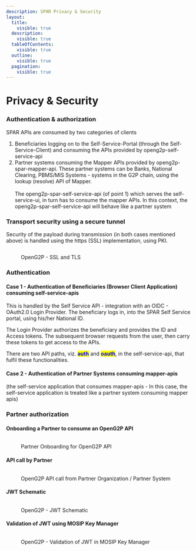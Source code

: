 ```yaml
---
description: SPAR Privacy & Security
layout:
  title:
    visible: true
  description:
    visible: true
  tableOfContents:
    visible: true
  outline:
    visible: true
  pagination:
    visible: true
---
```


# Privacy & Security

### Authentication & authorization

SPAR APIs are consumed by two categories of clients

1. Beneficiaries logging on to the Self-Service-Portal (through the Self-Service-Client) and consuming the APIs provided by openg2p-self-service-api
2. Partner systems consuming the Mapper APIs provided by openg2p-spar-mapper-api. These partner systems can be Banks, National Clearing, PBMS/MIS Systems - systems in the G2P chain, using the lookup (resolve) API of Mapper. \
   \
   The openg2p-spar-self-service-api (of point 1) which serves the self-service-ui, in turn has to consume the mapper APIs. In this context, the openg2p-spar-self-service-api will behave like a partner system&#x20;

### Transport security using a secure tunnel

Security of the payload during transmission (in both cases mentioned above) is handled using the https (SSL) implementation, using PKI.

<figure><img src="../../../.gitbook/assets/Gitbook-OpenG2P-API-Security-L1.jpg" alt=""><figcaption><p>OpenG2P - SSL and TLS</p></figcaption></figure>

### Authentication

#### Case 1 - Authentication of Beneficiaries (Browser Client Application) consuming self-service-apis

This is handled by the Self Service API - integration with an OIDC - OAuth2.0 Login Provider. The beneficiary logs in, into the SPAR Self Service portal, using his/her National ID.

The Login Provider authorizes the beneficiary and provides the ID and Access tokens. The subsequent browser requests from the user, then carry these tokens to get access to the APIs.

There are two API paths, viz. <mark style="color:blue;">**auth**</mark> and <mark style="color:blue;">**oauth**</mark>, in the self-service-api, that fulfil these functionalities.

#### Case 2 - Authentication of Partner Systems consuming mapper-apis

(the self-service application that consumes mapper-apis - In this case, the self-service application is treated like a partner system consuming mapper apis)

### Partner authorization

#### Onboarding a Partner to consume an OpenG2P API

<figure><img src="../../../.gitbook/assets/Gitbook-OpenG2P-API-Security-L2.jpg" alt=""><figcaption><p>Partner Onboarding for OpenG2P API</p></figcaption></figure>

#### API call by Partner

<figure><img src="../../../.gitbook/assets/Gitbook-OpenG2P-API-Security-L3-01.jpg" alt=""><figcaption><p>OpenG2P API call from Partner Organization / Partner System</p></figcaption></figure>

#### JWT Schematic

<figure><img src="../../../.gitbook/assets/Gitbook-OpenG2P-API-Security-L3-03.jpg" alt=""><figcaption><p>OpenG2P - JWT Schematic</p></figcaption></figure>

#### Validation of JWT using MOSIP Key Manager

<figure><img src="../../../.gitbook/assets/Gitbook-OpenG2P-API-Security-L3-02.jpg" alt=""><figcaption><p>OpenG2P - Validation of JWT in MOSIP Key Manager</p></figcaption></figure>
